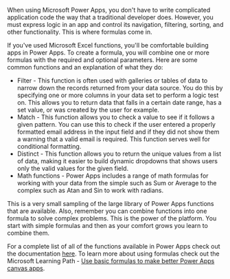 When using Microsoft Power Apps, you don't have to write complicated application code the way that a traditional developer does. However, you must express logic in an app and control its navigation, filtering, sorting, and other functionality. This is where formulas come in.

If you've used Microsoft Excel functions, you'll be comfortable building apps in Power Apps. To create a formula, you will combine one or more formulas with the required and optional parameters. Here are some common functions and an explanation of what they do:
- Filter - This function is often used with galleries or tables of data to narrow down the records returned from your data source. You do this by specifying one or more columns in your data set to perform a logic test on. This allows you to return data that falls in a certain date range, has a set value, or was created by the user for example.
- Match - This function allows you to check a value to see if it follows a given pattern. You can use this to check if the user entered a properly formatted email address in the input field and if they did not show them a warning that a valid email is required. This function serves well for conditional formatting.
- Distinct - This function allows you to return the unique values from a list of data, making it easier to build dynamic dropdowns that shows users only the valid values for the given field. 
- Math functions - Power Apps includes a range of math formulas for working with your data from the simple such as Sum or Average to the complex such as Atan and Sin to work with radians. 

This is a very small sampling of the large library of Power Apps functions that are available. Also, remember you can combine functions into one formula to solve complex problems. This is the power of the platform. You start with simple formulas and then as your comfort grows you learn to combine them. 

For a complete list of all of the functions available in Power Apps check out the documentation [here](https://docs.microsoft.com/powerapps/maker/canvas-apps/formula-reference#s). To learn more about using formulas check out the Microsoft Learning Path - [Use basic formulas to make better Power Apps canvas apps](https://docs.microsoft.com/learn/paths/use-basic-formulas-powerapps-canvas-app/).